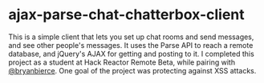 # ajax-parse-chat-chatterbox-client

This is a simple client that lets you set up chat rooms and send messages, and see other people's messages.  It uses the Parse API to reach a remote database, and jQuery's AJAX for getting and posting to it.  I completed this project as a student at Hack Reactor Remote Beta, while pairing with [@bryanbierce](https://github.com/bryanbierce).  One goal of the project was protecting against XSS attacks.
